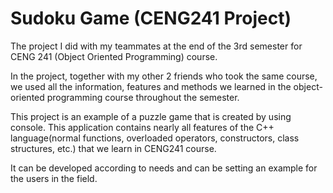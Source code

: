 # Sudoku Game (CENG241 Project)
The project I did with my teammates at the end of the 3rd semester for CENG 241 (Object Oriented Programming) course.    
  
In the project, together with my other 2 friends who took the same course, we used all the information, features and methods we learned in the object-oriented programming course throughout the semester.  
  
This project is an example of a puzzle game that is created by using console. This application contains nearly all features of the C++ language(normal functions, overloaded operators, constructors, class structures, etc.) that we learn in CENG241 course.    
  
It can be developed according to needs and can be setting an example for the users in the field.  
